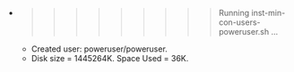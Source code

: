 * >>>>>>>>> Running inst-min-con-users-poweruser.sh ...
  * Created user: poweruser/poweruser.
  * Disk size = 1445264K. Space Used = 36K.
